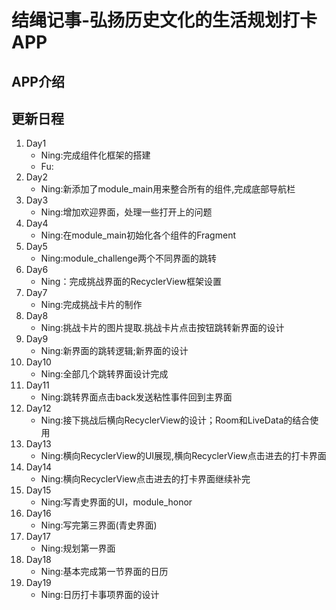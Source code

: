 # 结绳记事-弘扬历史文化的生活规划打卡APP

## APP介绍

## 更新日程

1. Day1
    - Ning:完成组件化框架的搭建
    - Fu:
2. Day2
    - Ning:新添加了module_main用来整合所有的组件,完成底部导航栏
3. Day3
    - Ning:增加欢迎界面，处理一些打开上的问题
4. Day4
    - Ning:在module_main初始化各个组件的Fragment
5. Day5
    - Ning:module_challenge两个不同界面的跳转
6. Day6
    - Ning：完成挑战界面的RecyclerView框架设置
7. Day7
    - Ning:完成挑战卡片的制作
8. Day8
    - Ning:挑战卡片的图片提取.挑战卡片点击按钮跳转新界面的设计
9. Day9
    - Ning:新界面的跳转逻辑;新界面的设计
10. Day10
    - Ning:全部几个跳转界面设计完成
11. Day11
    - Ning:跳转界面点击back发送粘性事件回到主界面
12. Day12
    - Ning:接下挑战后横向RecyclerView的设计；Room和LiveData的结合使用
13. Day13
    - Ning:横向RecyclerView的UI展现,横向RecyclerView点击进去的打卡界面
14. Day14
    - Ning:横向RecyclerView点击进去的打卡界面继续补完
15. Day15
    - Ning:写青史界面的UI，module_honor
16. Day16
    - Ning:写完第三界面(青史界面)
17. Day17
    - Ning:规划第一界面
18. Day18
    - Ning:基本完成第一节界面的日历
19. Day19
    - Ning:日历打卡事项界面的设计